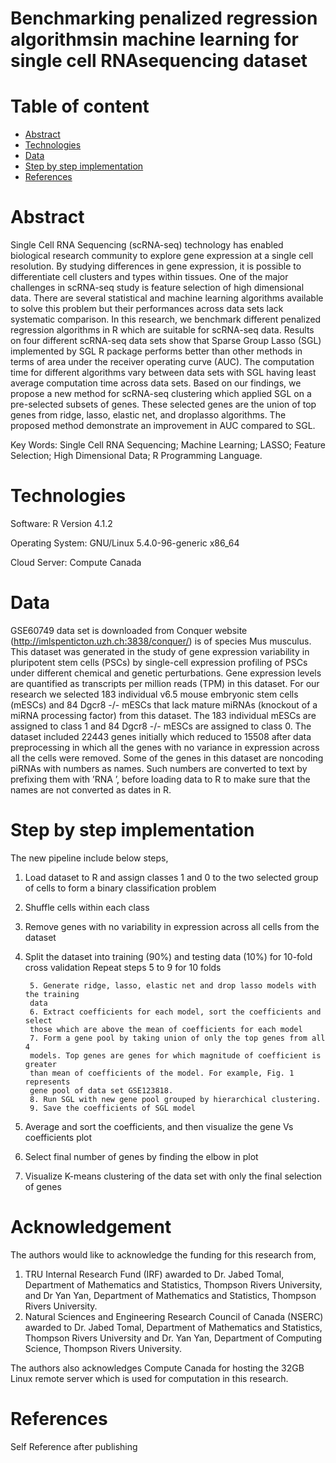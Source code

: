 # Benchmarking penalized regression algorithmsin machine learning for single cell RNAsequencing dataset

# Table of content
* [Abstract](#abstract)
* [Technologies](#technologies)
* [Data](#data)
* [Step by step implementation](#step-by-step-implementation)
* [References](#references)


# Abstract

Single Cell RNA Sequencing (scRNA-seq) technology has enabled biological research community to explore gene expression at a single cell resolution. By studying differences in gene expression, it is possible to differentiate cell clusters and types within tissues. One of the major challenges in scRNA-seq study is feature selection of high dimensional data. There are several statistical and machine learning algorithms available to solve this problem but their performances across data sets lack systematic comparison. In this research, we benchmark different penalized regression algorithms in R which are suitable for scRNA-seq data. Results on four different scRNA-seq
data sets show that Sparse Group Lasso (SGL) implemented by SGL R package performs better than other methods in terms of area under the receiver operating curve (AUC). The computation time for different algorithms vary between data sets with SGL having least average computation time across data sets. Based on our findings, we propose a new method for scRNA-seq clustering which applied SGL on a pre-selected subsets of genes. These selected genes are the union of top genes from ridge, lasso, elastic net, and droplasso algorithms. The proposed method demonstrate an improvement in AUC compared to SGL.

Key Words: Single Cell RNA Sequencing; Machine Learning; LASSO; Feature Selection; High Dimensional Data; R Programming Language.

# Technologies
Software: R Version 4.1.2

Operating System: GNU/Linux 5.4.0-96-generic x86_64

Cloud Server: Compute Canada

# Data
GSE60749 data set is downloaded from Conquer website (http://imlspenticton.uzh.ch:3838/conquer/) is of
species Mus musculus. This dataset was generated in the study of gene expression
variability in pluripotent stem cells (PSCs) by single-cell expression profiling of
PSCs under different chemical and genetic perturbations. Gene
expression levels are quantified as transcripts per million reads (TPM) in this
dataset. For our research we selected 183 individual v6.5 mouse embryonic stem
cells (mESCs) and 84 Dgcr8 -/- mESCs that lack mature miRNAs (knockout of
a miRNA processing factor) from this dataset. The 183 individual mESCs are
assigned to class 1 and 84 Dgcr8 -/- mESCs are assigned to class 0. The dataset
included 22443 genes initially which reduced to 15508 after data preprocessing
in which all the genes with no variance in expression across all the cells were
removed. Some of the genes in this dataset are noncoding piRNAs with numbers
as names. Such numbers are converted to text by prefixing them with ’RNA ’,
before loading data to R to make sure that the names are not converted as dates
in R.

# Step by step implementation
The new pipeline include below steps,

1. Load dataset to R and assign classes 1 and 0 to the two selected group of cells
to form a binary classification problem
2. Shuffle cells within each class
3. Remove genes with no variability in expression across all cells from the dataset
4. Split the dataset into training (90%) and testing data (10%) for 10-fold cross
validation
Repeat steps 5 to 9 for 10 folds

        5. Generate ridge, lasso, elastic net and drop lasso models with the training
        data
        6. Extract coefficients for each model, sort the coefficients and select
        those which are above the mean of coefficients for each model
        7. Form a gene pool by taking union of only the top genes from all 4
        models. Top genes are genes for which magnitude of coefficient is greater
        than mean of coefficients of the model. For example, Fig. 1 represents
        gene pool of data set GSE123818.
        8. Run SGL with new gene pool grouped by hierarchical clustering.
        9. Save the coefficients of SGL model
        
10. Average and sort the coefficients, and then visualize the gene Vs coefficients
plot
11. Select final number of genes by finding the elbow in plot
12. Visualize K-means clustering of the data set with only the final selection of
genes


# Acknowledgement
The authors would like to acknowledge the funding for this research from,
1. TRU Internal Research Fund (IRF) awarded to Dr. Jabed Tomal, Department
of Mathematics and Statistics, Thompson Rivers University, and
Dr Yan Yan, Department of Mathematics and Statistics, Thompson Rivers
University.
2. Natural Sciences and Engineering Research Council of Canada (NSERC)
awarded to Dr. Jabed Tomal, Department of Mathematics and Statistics, Thompson
Rivers University and Dr. Yan Yan, Department of Computing Science,
Thompson Rivers University.

The authors also acknowledges Compute Canada for hosting the 32GB Linux
remote server which is used for computation in this research.

# References
Self Reference after publishing
